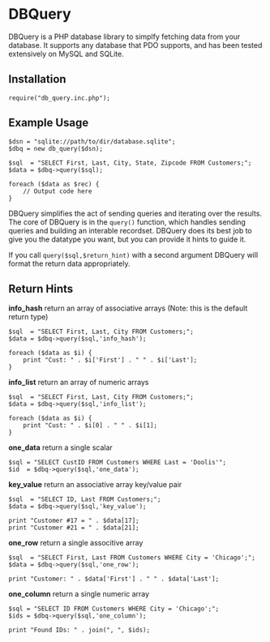 DBQuery
=======

DBQuery is a PHP database library to simplfy fetching data from your database.
It supports any database that PDO supports, and has been tested extensively
on MySQL and SQLite.

Installation
------------

~~~
require("db_query.inc.php");
~~~

Example Usage
-------------

~~~
$dsn = "sqlite://path/to/dir/database.sqlite";
$dbq = new db_query($dsn);

$sql  = "SELECT First, Last, City, State, Zipcode FROM Customers;";
$data = $dbq->query($sql);

foreach ($data as $rec) {
	// Output code here
}
~~~

DBQuery simplifies the act of sending queries and iterating over the results.
The core of DBQuery is in the `query()` function, which handles sending
queries and building an interable recordset. DBQuery does its best job to 
give you the datatype you want, but you can provide it hints to guide it.

If you call `query($sql,$return_hint)` with a second argument DBQuery will 
format the return data appropriately.

Return Hints
------------ 

**info_hash** return an array of associative arrays (Note: this is the default return type)
~~~
$sql  = "SELECT First, Last, City FROM Customers;";
$data = $dbq->query($sql,'info_hash');

foreach ($data as $i) {
	print "Cust: " . $i['First'] . " " . $i['Last'];
}
~~~

**info_list** return an array of numeric arrays
~~~
$sql  = "SELECT First, Last, City FROM Customers;";
$data = $dbq->query($sql,'info_list');

foreach ($data as $i) {
	print "Cust: " . $i[0] . " " . $i[1];
}
~~~

**one_data** return a single scalar
~~~
$sql = "SELECT CustID FROM Customers WHERE Last = 'Doolis'";
$id  = $dbq->query($sql,'one_data');
~~~

**key_value** return an associative array key/value pair
~~~
$sql  = "SELECT ID, Last FROM Customers;";
$data = $dbq->query($sql,'key_value');

print "Customer #17 = " . $data[17];
print "Customer #21 = " . $data[21];
~~~

**one_row** return a single associtive array
~~~
$sql  = "SELECT First, Last FROM Customers WHERE City = 'Chicago';";
$data = $dbq->query($sql,'one_row');

print "Customer: " . $data['First'] . " " . $data['Last'];
~~~

**one_column** return a single numeric array
~~~
$sql = "SELECT ID FROM Customers WHERE City = 'Chicago';";
$ids = $dbq->query($sql,'one_column');

print "Found IDs: " . join(", ", $ids);
~~~
